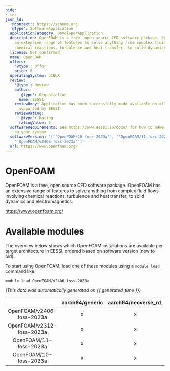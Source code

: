 ```yaml
---
hide:
- toc
json_ld:
  '@context': https://schema.org
  '@type': SoftwareApplication
  applicationCategory: DeveloperApplication
  description: OpenFOAM is a free, open source CFD software package. OpenFOAM has
    an extensive range of features to solve anything from complex fluid flows involving
    chemical reactions, turbulence and heat transfer, to solid dynamics and electromagnetics.
  license: Not confirmed
  name: OpenFOAM
  offers:
    '@type': Offer
    price: 0
  operatingSystem: LINUX
  review:
    '@type': Review
    author:
      '@type': Organization
      name: EESSI
    reviewBody: Application has been successfully made available on all architectures
      supported by EESSI
    reviewRating:
      '@type': Rating
      ratingValue: 5
  softwareRequirements: See https://www.eessi.io/docs/ for how to make EESSI available
    on your system
  softwareVersion: '[''OpenFOAM/10-foss-2023a'', ''OpenFOAM/11-foss-2023a'', ''OpenFOAM/v2312-foss-2023a'',
    ''OpenFOAM/v2406-foss-2023a'']'
  url: https://www.openfoam.org/
---
```


OpenFOAM
========


OpenFOAM is a free, open source CFD software package. OpenFOAM has an extensive range of features to solve anything from complex fluid flows involving chemical reactions, turbulence and heat transfer, to solid dynamics and electromagnetics.

https://www.openfoam.org/
# Available modules


The overview below shows which OpenFOAM installations are available per target architecture in EESSI, ordered based on software version (new to old).

To start using OpenFOAM, load one of these modules using a `module load` command like:

```shell
module load OpenFOAM/v2406-foss-2023a
```

*(This data was automatically generated on {{ generated_time }})*  

| |aarch64/generic|aarch64/neoverse_n1|aarch64/neoverse_v1|x86_64/generic|x86_64/amd/zen2|x86_64/amd/zen3|x86_64/amd/zen4|x86_64/intel/haswell|x86_64/intel/sapphirerapids|x86_64/intel/skylake_avx512|aarch64/nvidia/grace|
| :---: | :---: | :---: | :---: | :---: | :---: | :---: | :---: | :---: | :---: | :---: | :---: |
|OpenFOAM/v2406-foss-2023a|x|x|x|x|x|x|x|x|x|x|x|
|OpenFOAM/v2312-foss-2023a|x|x|x|x|x|x|x|x|x|x|x|
|OpenFOAM/11-foss-2023a|x|x|x|x|x|x|x|x|x|x|x|
|OpenFOAM/10-foss-2023a|x|x|x|x|x|x|x|x|x|x|x|
